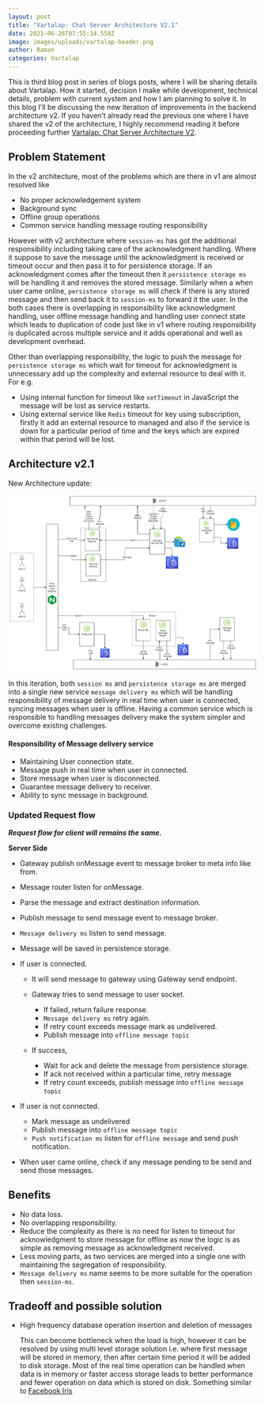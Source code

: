 ```yaml
---
layout: post
title: "Vartalap: Chat Server Architecture V2.1"
date: 2021-06-26T07:55:14.558Z
image: images/uploads/vartalap-header.png
author: Raman
categories: Vartalap
---
```

This is third blog post in series of blogs posts, where I will be sharing details about Vartalap. How it started, decision I make while development, technical details, problem with current system and how I am planning to solve it. In this blog I'll be discussing the new iteration of improvements in the backend architecture v2. If you haven’t already read the previous one where I have shared the v2 of the architecture, I highly recommend reading it before proceeding further [Vartalap: Chat Server Architecture V2](https://blog.one9x.org/vartalap/2021/05/22/vartalap-chat-server-architecture-v2.html).

## Problem Statement

In the v2 architecture, most of the problems which are there in v1 are almost resolved like

* No proper acknowledgement system
* Background sync
* Offline group operations
* Common service handling message routing responsibility

However with v2 architecture where `session-ms` has got the additional responsibility including taking care of the acknowledgment handling. Where it suppose to save the message until the acknowledgment is received or timeout occur and then pass it to for persistence storage. If an acknowledgment comes after the timeout then it `persistence storage ms` will be handling it and removes the stored message.
Similarly when a when user came online, `persistence storage ms` will check if there is any stored message and then send back it to `session-ms` to forward it the user.
In the both cases there is overlapping in responsibility like acknowledgment handling, user offline message handling and handling user connect state which leads to duplication of code just like in v1 where routing responsibility is duplicated across multiple service and it adds operational and well as development overhead.

Other than overlapping responsibility, the logic to push the message for `persistence storage ms` which wait for timeout for acknowledgment is unnecessary add up the complexity and external resource to deal with it. 
For e.g. 

* Using internal function for timeout like `setTimeout` in JavaScript the message will be lost as service restarts.
* Using external service like `Redis` timeout for key using subscription, firstly it add an external resource to managed and also if the service is down for a particular period of time and the keys which are expired within that period will be lost.

## Architecture v2.1

New Architecture update:

![Architecture v2.1](/images/uploads/architecture-v2.1.png "Architecture v2.1")

In this iteration, both `session ms` and `persistence storage ms` are merged into a single new service `message delivery ms` which will be handling responsibility of message delivery in real time when user is connected, syncing messages when user is offline. Having a common service which is responsible to handling messages delivery make the system simpler and overcome existing challenges.

#### Responsibility of Message delivery service

* Maintaining User connection state.
* Message push in real time when user in connected.
* Store message when user is disconnected.
* Guarantee message delivery to receiver.
* Ability to sync message in background.

### Updated Request flow

***Request flow for client will remains the same.***

**Server Side**

* Gateway publish onMessage event to message broker to meta info like from.
* Message router listen for onMessage.
* Parse the message and extract destination information.
* Publish message to send message event to message broker.
* `Message delivery ms` listen to send message.
* Message will be saved in persistence storage.
* If user is connected.

  * It will send message to gateway using Gateway send endpoint.
  * Gateway tries to send message to user socket.

    * If failed, return failure response.
    * `Message delivery ms` retry again.
    * If retry count exceeds message mark as undelivered.
    * Publish message into `offline message topic`
  * If success, 

    * Wait for ack and delete the message from persistence storage.
    * If ack not received within a particular time, retry message
    * If retry count exceeds, publish message into `offline message topic`
* If user is not connected.

  * Mark message as undelivered
  * Publish message into `offline message topic`
  * `Push notification ms` listen for `offline message` and send push notification.
* When user came online, check if any message pending to be send and send those messages.

## Benefits

* No data loss.
* No overlapping responsibility. 
* Reduce the complexity as there is no need for listen to timeout for acknowledgment to store message for offline as now the logic is as simple as removing message as acknowledgment received.
* Less moving parts, as two services are merged into a single one with maintaining the segregation of responsibility.
* `Message delivery ms` name seems to be more suitable for the operation then `session-ms`.



## Tradeoff and possible solution

* High frequency database operation insertion and deletion of messages

  This can become bottleneck when the load is high, however it can be resolved by using multi level storage solution i.e. where first message will be stored in memory, then after certain time period it will be added to disk storage. Most of the real time operation can be handled when data is in memory or faster access storage leads to better performance and fewer operation on data which is stored on disk. Something similar to [Facebook Iris](https://engineering.fb.com/2014/10/09/production-engineering/building-mobile-first-infrastructure-for-messenger/)